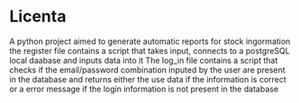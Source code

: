 # Licenta
A python project aimed to generate automatic reports for stock ingormation
the register file contains a script that takes input, connects to a postgreSQL local daabase and inputs data into it
The log_in file contains a script that checks if the email/password combination inputed by the user are present in the database and returns either the use data if the information is correct or a error message if the login information is not present in the database
